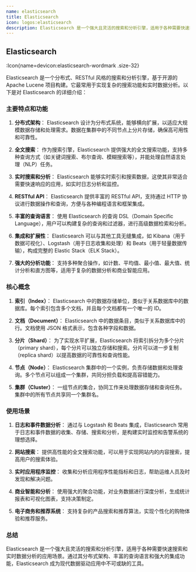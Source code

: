 ```yaml
---
name: elasticsearch
title: Elasticsearch
icon: logos:elasticsearch
description: Elasticsearch 是一个强大且灵活的搜索和分析引擎，适用于各种需要快速搜索和实时数据分析的应用场景。通过其分布式架构、丰富的查询语言和强大的集成功能，Elasticsearch 成为现代数据驱动应用中不可或缺的工具。
---
```


## Elasticsearch 

:Icon{name=devicon:elasticsearch-wordmark .size-32}

Elasticsearch 是一个分布式、RESTful 风格的搜索和分析引擎，基于开源的 Apache Lucene 项目构建。它最常用于实现复杂的搜索功能和实时数据分析。以下是对 Elasticsearch 的详细介绍：

### 主要特点和功能

1. **分布式架构**：
   Elasticsearch 设计为分布式系统，能够横向扩展，以适应大规模数据存储和处理需求。数据在集群中的不同节点上分片存储，确保高可用性和可靠性。

2. **全文搜索**：
   作为搜索引擎，Elasticsearch 提供强大的全文搜索功能，支持多种查询方式（如关键词搜索、布尔查询、模糊搜索等），并能处理自然语言处理（NLP）任务。

3. **实时搜索和分析**：
   Elasticsearch 能够实时索引和搜索数据，这使其非常适合需要快速响应的应用，如实时日志分析和监控。

4. **RESTful API**：
   Elasticsearch 提供丰富的 RESTful API，支持通过 HTTP 协议进行数据操作和查询，方便与各种编程语言和框架集成。

5. **丰富的查询语言**：
   使用 Elasticsearch 的查询 DSL（Domain Specific Language），用户可以构建复杂的查询和过滤器，进行高级数据检索和分析。

6. **集成和扩展性**：
   Elasticsearch 可以与其他工具无缝集成，如 Kibana（用于数据可视化）、Logstash（用于日志收集和处理）和 Beats（用于轻量数据传输），构成完整的 Elastic Stack（ELK Stack）。

7. **强大的分析功能**：
   支持多种聚合操作，如计数、平均值、最小值、最大值、统计分析和直方图等，适用于复杂的数据分析和商业智能应用。

### 核心概念

1. **索引（Index）**：
   Elasticsearch 中的数据存储单位，类似于关系数据库中的数据库。每个索引包含多个文档，并且每个文档都有一个唯一的 ID。

2. **文档（Document）**：
   Elasticsearch 中的数据条目，类似于关系数据库中的行。文档使用 JSON 格式表示，包含各种字段和数据。

3. **分片（Shard）**：
   为了实现水平扩展，Elasticsearch 将索引拆分为多个分片（primary shard），每个分片可以独立存储和搜索。分片可以进一步复制（replica shard）以提高数据的可靠性和查询性能。

4. **节点（Node）**：
   Elasticsearch 集群中的一个实例，负责存储数据和处理查询。多个节点可以组成一个集群，共同分担负载和提高容错能力。

5. **集群（Cluster）**：
   一组节点的集合，协同工作来处理数据存储和查询任务。集群中的所有节点共享同一个集群名。

### 使用场景

1. **日志和事件数据分析**：
   通过与 Logstash 和 Beats 集成，Elasticsearch 常用于日志和事件数据的收集、存储、搜索和分析，是构建实时监控和告警系统的理想选择。

2. **网站搜索**：
   提供高性能的全文搜索功能，可以用于实现网站内的内容搜索，提高用户的搜索体验。

3. **实时应用程序监控**：
   收集和分析应用程序性能指标和日志，帮助运维人员及时发现和解决问题。

4. **商业智能和分析**：
   使用强大的聚合功能，对业务数据进行深度分析，生成统计报表和可视化图表，支持决策制定。

5. **电子商务和推荐系统**：
   支持复杂的产品搜索和推荐算法，实现个性化的购物体验和推荐服务。

### 总结

Elasticsearch 是一个强大且灵活的搜索和分析引擎，适用于各种需要快速搜索和实时数据分析的应用场景。通过其分布式架构、丰富的查询语言和强大的集成功能，Elasticsearch 成为现代数据驱动应用中不可或缺的工具。